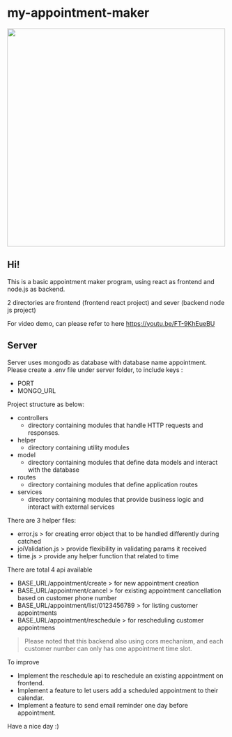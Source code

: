 # my-appointment-maker
<img  height="500px" src="https://user-images.githubusercontent.com/108725098/218378364-80d26deb-64f8-4f34-ac41-2db88699c1b3.jpeg"/>

## Hi! 


This is a basic appointment maker program, using react as frontend and node.js as backend.

2 directories are frontend (frontend react project) and sever (backend node js project)

For video demo, can please refer to here
https://youtu.be/FT-9KhEueBU

## Server
Server uses mongodb as database with database name appointment.
Please create a .env file under server folder, to include keys :
  - PORT
  - MONGO_URL

Project structure as below:
  - controllers
    - directory containing modules that handle HTTP requests and responses.
  - helper
    - directory containing utility modules
  - model
    - directory containing modules that define data models and interact with the database
  - routes
    - directory containing modules that define application routes
  - services
    - directory containing modules that provide business logic and interact with external services

There are 3 helper files:
  - error.js > for creating error object that to be handled differently during catched
  - joiValidation.js > provide flexibility in validating params it received
  - time.js > provide any helper function that related to time

There are total 4 api available 
  - BASE_URL/appointment/create > for new appointment creation
  - BASE_URL/appointment/cancel > for existing appointment cancellation based on customer phone number
  - BASE_URL/appointment/list/0123456789 > for listing customer appointments 
  - BASE_URL/appointment/reschedule > for rescheduling customer appointmens

> Please noted that this backend also using cors mechanism, and each customer number can only has one appointment time slot.

To improve
  - Implement the reschedule api to reschedule an existing appointment on frontend. 
  - Implement a feature to let users add a scheduled appointment to their calendar.
  - Implement a feature to send email reminder one day before appointment.

Have a nice day :)
